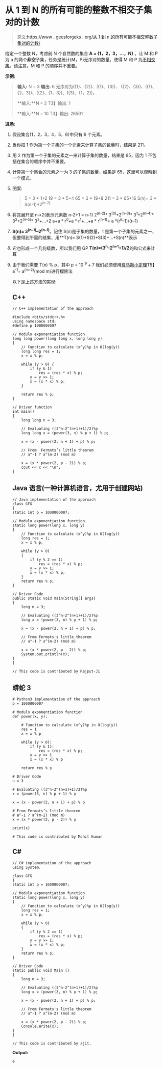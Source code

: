 # 从 1 到 N 的所有可能的整数不相交子集对的计数

> 原文:[https://www . geesforgeks . org/从 1 到 n 的所有可能不相交整数子集对的计数/](https://www.geeksforgeeks.org/count-of-all-possible-pairs-of-disjoint-subsets-of-integers-from-1-to-n/)

给定一个整数 N，考虑前 N 个自然数的集合 **A = {1，2，3，…，N}** 。让 M 和 P 为 a 的两个**非空**子集，任务是统计(M，P)无序对的数量，使得 M 和 P 为[不相交集](https://en.wikipedia.org/wiki/Disjoint_sets)。请注意，M 和 P 的顺序并不重要。

**示例:**

> **输入:** N = 3
> **输出:** 6
> 无序对为({1}、{2})、({1}、{3})、
> ({2}、{3})、({1}、{2，3})、({2}、{1，3})、({3}、{1，2})。
> 
> **输入:**N = 2
> T3】输出: 1
> 
> **输入:**N = 10
> T3】输出: 28501

**进场:**

1.  假设集合{1，2，3，4，5，6}中只有 6 个元素。
2.  当你把 1 作为第一个子集的一个元素来计算子集的数量时，结果是 211。
3.  用 2 作为第一个子集的元素之一来计算子集的数量，结果是 65，因为 1 不包括在集合的顺序中并不重要。
4.  计算第一个集合的元素之一为 3 的子集的数量，结果是 65，这里可以观察到一个模式。
5.  图案:

    > 5 = 3 * 1+2
    > 19 = 3 * 5+4
    > 65 = 3 * 19+8
    > 211 = 3 * 65+16
    > S(n)= 3 * S(n-1)+2<sup>(n-2)</sup>

6.  将其展开至 n->2(表示元素数 n-2+1 = n-1)
    2<sup>(n-2)</sup>* 3<sup>(0)</sup>+2<sup>(n–3)</sup>* 3<sup>1</sup>+2<sup>(n–4)</sup>* 3<sup>2</sup>+2<sup>(n–5)</sup>* 3<sup>3</sup>+…+2 a+a * r<sup>0</sup>+a * r<sup>1</sup>+…+a * r<sup>(n–1)</sup>= a *(r<sup>n</sup>–1)/(r–1)
7.  **S(n)= 3<sup>(n–1)</sup>–2<sup>(n–1)</sup>**。记住 S(n)是子集的数量，1 是第一个子集的元素之一，但要得到所需的结果，用**T(n)= S(1)+S(2)+S(3)+…+S(n)**表示
8.  它也形成一个几何级数，所以我们用 GP
    **T(n)=(3<sup>n</sup>–2<sup>n+1</sup>+1)/2**的和公式来计算
9.  由于我们需要 T(n) % p，其中 p = 10 <sup>9</sup> + 7
    我们必须使用[费马斯小定理](https://www.geeksforgeeks.org/fermats-little-theorem/)T5】a<sup>-1</sup>= a<sup>(m–2)</sup>(mod m)进行模除法

    以下是上述方法的实现:

    ## C++

    ```
    // C++ implementation of the approach

    #include <bits/stdc++.h>
    using namespace std;
    #define p 1000000007

    // Modulo exponentiation function
    long long power(long long x, long long y)
    {
        // Function to calculate (x^y)%p in O(log(y))
        long long res = 1;
        x = x % p;

        while (y > 0) {
            if (y & 1)
                res = (res * x) % p;
            y = y >> 1;
            x = (x * x) % p;
        }

        return res % p;
    }

    // Driver function
    int main()
    {
        long long n = 3;

        // Evaluating ((3^n-2^(n+1)+1)/2)%p
        long long x = (power(3, n) % p + 1) % p;

        x = (x - power(2, n + 1) + p) % p;

        // From  Fermats’s little theorem
        // a^-1 ? a^(m-2) (mod m)

        x = (x * power(2, p - 2)) % p;
        cout << x << "\n";
    }
    ```

    ## Java 语言(一种计算机语言，尤用于创建网站)

    ```
    // Java implementation of the approach
    class GFG 
    { 
    static int p = 1000000007;

    // Modulo exponentiation function
    static long power(long x, long y)
    {
        // Function to calculate (x^y)%p in O(log(y))
        long res = 1;
        x = x % p;

        while (y > 0)
        {
            if (y % 2 == 1)
                res = (res * x) % p;
            y = y >> 1;
            x = (x * x) % p;
        }
        return res % p;
    }

    // Driver Code
    public static void main(String[] args) 
    {
        long n = 3;

        // Evaluating ((3^n-2^(n+1)+1)/2)%p
        long x = (power(3, n) % p + 1) % p;

        x = (x - power(2, n + 1) + p) % p;

        // From Fermats's little theorem
        // a^-1 ? a^(m-2) (mod m)

        x = (x * power(2, p - 2)) % p;
        System.out.println(x);
    }
    }

    // This code is contributed by Rajput-Ji
    ```

    ## 蟒蛇 3

    ```
    # Python3 implementation of the approach
    p = 1000000007

    # Modulo exponentiation function
    def power(x, y):

        # Function to calculate (x^y)%p in O(log(y))
        res = 1
        x = x % p

        while (y > 0):
            if (y & 1):
                res = (res * x) % p;
            y = y >> 1
            x = (x * x) % p

        return res % p

    # Driver Code
    n = 3

    # Evaluating ((3^n-2^(n+1)+1)/2)%p
    x = (power(3, n) % p + 1) % p

    x = (x - power(2, n + 1) + p) % p

    # From Fermats’s little theorem
    # a^-1 ? a^(m-2) (mod m)
    x = (x * power(2, p - 2)) % p

    print(x)

    # This code is contributed by Mohit Kumar
    ```

    ## C#

    ```
    // C# implementation of the approach
    using System;

    class GFG
    {
    static int p = 1000000007;

    // Modulo exponentiation function
    static long power(long x, long y)
    {
        // Function to calculate (x^y)%p in O(log(y))
        long res = 1;
        x = x % p;

        while (y > 0)
        {
            if (y % 2 == 1)
                res = (res * x) % p;
            y = y >> 1;
            x = (x * x) % p;
        }
        return res % p;
    }

    // Driver Code
    static public void Main ()
    {
        long n = 3;

        // Evaluating ((3^n-2^(n+1)+1)/2)%p
        long x = (power(3, n) % p + 1) % p;

        x = (x - power(2, n + 1) + p) % p;

        // From Fermats's little theorem
        // a^-1 ? a^(m-2) (mod m)

        x = (x * power(2, p - 2)) % p;
        Console.Write(x);
    }
    }

    // This code is contributed by ajit.
    ```

    **Output:**

    ```
    6

    ```
